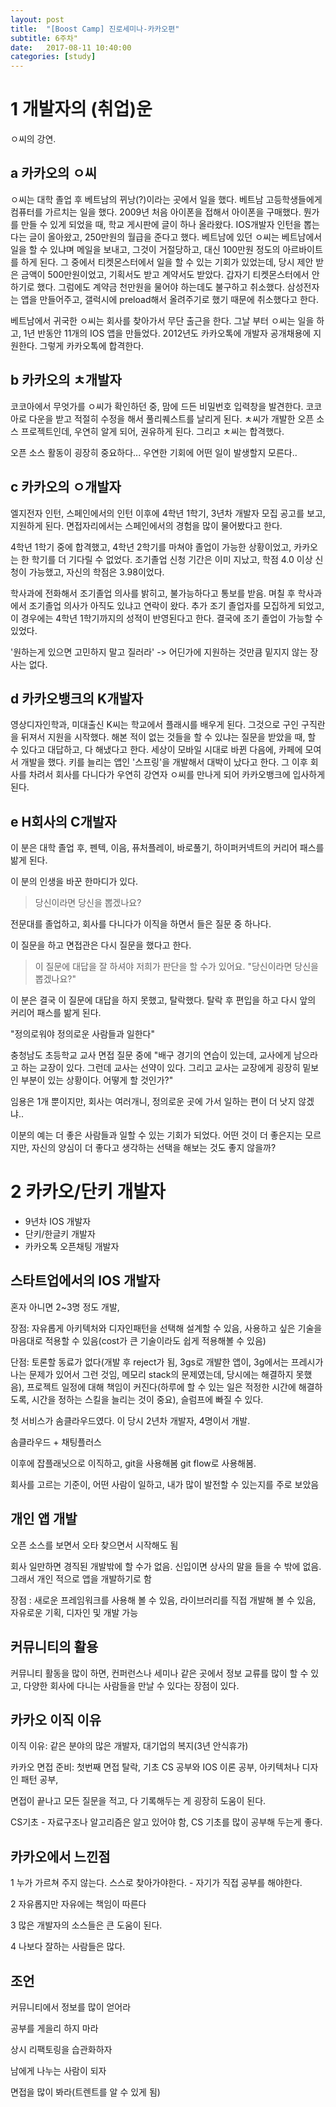```yaml
---
layout: post
title:  "[Boost Camp] 진로세미나-카카오편"
subtitle: 6주차"
date:   2017-08-11 10:40:00
categories: [study]
---
```



# 1 개발자의 (취업)운 #

ㅇ씨의 강연.

## a 카카오의 ㅇ씨 ##

ㅇ씨는 대학 졸업 후 베트남의 뀌낭(?)이라는 곳에서 일을 했다. 베트남 고등학생들에게 컴퓨터를 가르치는 일을 했다. 2009년 처음 아이폰을 접해서 아이폰을 구매했다. 뭔가를 만들 수 있게 되었을 때, 학교 게시판에 글이 하나 올라왔다. IOS개발자 인턴을 뽑는다는 글이 올아왔고, 250만원의 월급을 준다고 했다. 베트남에 있던 ㅇ씨는 베트남에서 일을 할 수 있냐며 메일을 보내고, 그것이 거절당하고, 대신 100만원 정도의 아르바이트를 하게 된다. 그 중에서 티켓몬스터에서 일을 할 수 있는 기회가 있었는데, 당시 제안 받은 금액이 500만원이었고, 기획서도 받고 계약서도 받았다. 갑자기 티켓몬스터에서 안하기로 했다. 그럼에도 계약금 천만원을 물어야 하는데도 불구하고 취소했다. 삼성전자는 앱을 만들어주고, 갤럭시에 preload해서 올려주기로 했기 때문에 취소했다고 한다.

베트남에서 귀국한 ㅇ씨는 회사를 찾아가서 무단 출근을 한다. 그날 부터 ㅇ씨는 일을 하고, 1년 반동안 11개의 IOS 앱을 만들었다. 2012년도 카카오톡에 개발자 공개채용에 지원한다. 그렇게 카카오톡에 합격한다.


## b 카카오의 ㅊ개발자 ##

코코아에서 무엇가를 ㅇ씨가 확인하던 중, 맘에 드든 비밀번호 입력창을 발견한다. 코코아로 다운을 받고 적절히 수정을 해서 풀리퀘스트를 날리게 된다. ㅊ씨가 개발한 오픈 소스 프로젝트인데, 우연히 알게 되어, 권유하게 된다. 그리고 ㅊ씨는 합격했다.

오픈 소스 활동이 굉장히 중요하다... 우연한 기회에 어떤 일이 발생할지 모른다..


## c 카카오의 ㅇ개발자 ##

엘지전자 인턴, 스페인에서의 인턴 이후에 4학년 1학기, 3년차 개발자 모집 공고를 보고, 지원하게 된다. 면접자리에서는 스페인에서의 경험을 많이 물어봤다고 한다.

4학년 1학기 중에 합격했고, 4학년 2학기를 마쳐야 졸업이 가능한 상황이었고, 카카오는 한 학기를 더 기다릴 수 없었다. 조기졸업 신청 기간은 이미 지났고, 학점 4.0 이상 신청이 가능했고, 자신의 학점은 3.98이었다.

학사과에 전화해서 조기졸업 의사를 밝히고, 불가능하다고 통보를 받음. 며칠 후 학사과에서 조기졸업 의사가 아직도 있냐고 연락이 왔다. 추가 조기 졸업자를 모집하게 되었고, 이 경우에는 4학년 1학기까지의 성적이 반영된다고 한다. 결국에 조기 졸업이 가능할 수 있었다.

'원하는게 있으면 고민하지 말고 질러라' -> 어딘가에 지원하는 것만큼 밑지지 않는 장사는 없다.


## d 카카오뱅크의 K개발자 ##

영상디자인학과, 미대출신 K씨는 학교에서 플래시를 배우게 된다. 그것으로 구인 구직란을 뒤져서 지원을 시작했다. 해본 적이 없는 것들을 할 수 있냐는 질문을 받았을 때, 할 수 있다고 대답하고, 다 해냈다고 한다. 세상이 모바일 시대로 바뀐 다음에, 카페에 모여서 개발을 했다. 키를 늘리는 앱인 '스프링'을 개발해서 대박이 났다고 한다. 그 이후 회사를 차려서 회사를 다니다가 우연히 강연자 ㅇ씨를 만나게 되어 카카오뱅크에 입사하게 된다.

## e H회사의 C개발자 ##

이 분은 대학 졸업 후, 펜텍, 이음, 퓨처플레이, 바로풀기, 하이퍼커넥트의 커리어 패스를 밞게 된다.

이 분의 인생을 바꾼 한마디가 있다.

> 당신이라면 당신을 뽑겠나요?

전문대를 졸업하고, 회사를 다니다가 이직을 하면서 들은 질문 중 하나다.

이 질문을 하고 면접관은 다시 질문을 했다고 한다.

> 이 질문에 대답을 잘 하셔야 저희가 판단을 할 수가 있어요. "당신이라면 당신을 뽑겠나요?"

이 분은 결국 이 질문에 대답을 하지 못했고, 탈락했다. 탈락 후 편입을 하고 다시 앞의 커리어 패스를 밞게 된다.

"정의로워야 정의로운 사람들과 일한다"

충청남도 초등학교 교사 면접 질문 중에 "배구 경기의 연습이 있는데, 교사에게 남으라고 하는 교장이 있다. 그런데 교사는 선약이 있다. 그리고 교사는 교장에게 굉장히 밑보인 부분이 있는 상황이다. 어떻게 할 것인가?"

임용은 1개 뿐이지만, 회사는 여러개니, 정의로운 곳에 가서 일하는 편이 더 낫지 않겠냐.. 

이분의 예는 더 좋은 사람들과 일할 수 있는 기회가 되었다. 어떤 것이 더 좋은지는 모르지만, 자신의 양심이 더 좋다고 생각하는 선택을 해보는 것도 좋지 않을까?



# 2 카카오/단키 개발자 #

- 9년차 IOS 개발자
- 단키/한글키 개발자
- 카카오톡 오픈채팅 개발자


## 스타트업에서의 IOS 개발자 ##

혼자 아니면 2~3명 정도 개발,

장점: 자유롭게 아키텍처와 디자인패턴을 선택해 설계할 수 있음, 사용하고 싶은 기술을 마음대로 적용할 수 있음(cost가 큰 기술이라도 쉽게 적용해볼 수 있음)

단점: 토론할 동료가 없다(개발 후 reject가 됨, 3gs로 개발한 앱이, 3g에서는 프레시가 나는 문제가 있어서 그런 것임, 메모리 stack의 문제였는데, 당시에는 해결하지 못했음), 프로젝트 일정에 대해 책임이 커진다(하루에 할 수 있는 일은 적정한 시간에 해결하도록, 시간을 정하는 스킬을 늘리는 것이 중요), 슬럼프에 빠질 수 있다.

첫 서비스가 솜클라우드였다. 이 당시 2년차 개발자, 4명이서 개발.

솜클라우드 + 채팅플러스

이후에 잡플래닛으로 이직하고, git을 사용해봄 git flow로 사용해봄.

회사를 고르는 기준이, 어떤 사람이 일하고, 내가 많이 발전할 수 있는지를 주로 보았음



## 개인 앱 개발 ##

오픈 소스를 보면서 오타 찾으면서 시작해도 됨

회사 일만하면 경직된 개발밖에 할 수가 없음. 신입이면 상사의 말을 들을 수 밖에 없음. 그래서 개인 적으로 앱을 개발하기로 함

장점 : 새로운 프레임워크를 사용해 볼 수 있음, 라이브러리를 직접 개발해 볼 수 있음, 자유로운 기획, 디자인 및 개발 가능

## 커뮤니티의 활용 ##

커뮤니티 활동을 많이 하면, 컨퍼런스나 세미나 같은 곳에서 정보 교류를 많이 할 수 있고, 다양한 회사에 다니는 사람들을 만날 수 있다는 장점이 있다.

## 카카오 이직 이유 ##

이직 이유: 같은 분야의 많은 개발자, 대기업의 복지(3년 안식휴가)

카카오 면접 준비: 첫번째 면접 탈락, 기초 CS 공부와 IOS 이론 공부, 아키텍처나 디자인 패턴 공부,

면접이 끝나고 모든 질문을 적고, 다 기록해두는 게 굉장히 도움이 된다.

CS기초 - 자료구조나 알고리즘은 알고 있어야 함, CS 기초를 많이 공부해 두는게 좋다.

## 카카오에서 느낀점 ##

1 누가 가르쳐 주지 않는다. 스스로 찾아가야한다. - 자기가 직접 공부를 해야한다.

2 자유롭지만 자유에는 책임이 따른다

3 많은 개발자의 소스들은 큰 도움이 된다.

4 나보다 잘하는 사람들은 많다.

## 조언 ##

커뮤니티에서 정보를 많이 얻어라

공부를 게을리 하지 마라

상시 리팩토링을 습관화하자

남에게 나누는 사람이 되자

면접을 많이 봐라(트렌트를 알 수 있게 됨)


